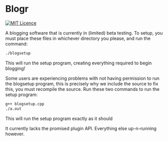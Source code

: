 # Blogr
[![MIT Licence](https://badges.frapsoft.com/os/mit/mit.svg?v=103)](https://opensource.org/licenses/mit-license.php) 

A blogging software that is currently in (limited) beta testing. To setup, you must place these files in whichever directory you please, and run the command:

```sh
./blogsetup
```

This will run the setup program, creating everything required to begin blogging!

Some users are experiencing problems with not having permission to run the blogsetup program, this is precisely why we include the source
to fix this, you must recompile the source. Run these two commands to run the setup program:

```sh
g++ blogsetup.cpp
./a.out
```

This will run the setup program exactly as it should

It currently lacks the promised plugin API. Everything else up-n-running however.
